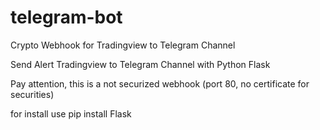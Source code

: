 # telegram-bot
Crypto Webhook for Tradingview to Telegram Channel

Send Alert Tradingview to Telegram Channel with Python Flask

Pay attention, this is a not securized webhook (port 80, no certificate for securities)

for install use pip install Flask
